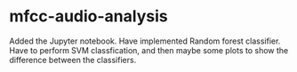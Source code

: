 # mfcc-audio-analysis
Added the Jupyter notebook.
Have implemented Random forest classifier.
Have to perform SVM classfication, and then maybe some plots to show the difference between the classifiers.
